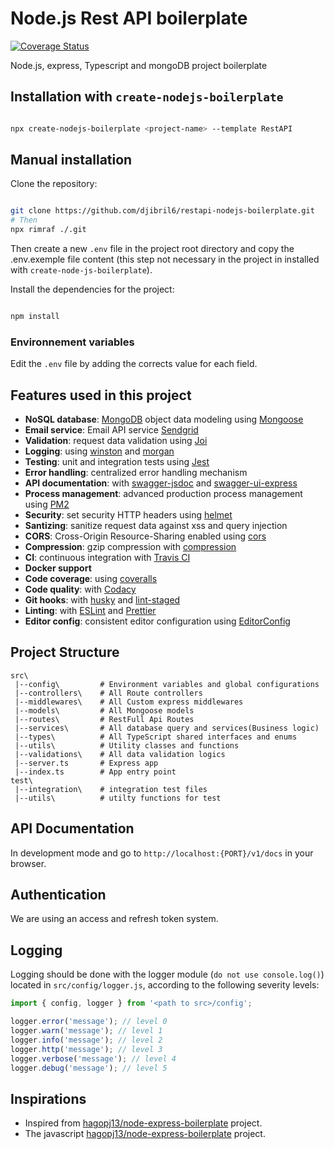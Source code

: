 # Node.js Rest API boilerplate
[![Coverage Status](https://coveralls.io/repos/github/djibril6/restapi-nodejs-boilerplate/badge.svg?branch=main)](https://coveralls.io/github/djibril6/restapi-nodejs-boilerplate?branch=main)

Node.js, express, Typescript and mongoDB project boilerplate

## Installation with `create-nodejs-boilerplate`

```bash

npx create-nodejs-boilerplate <project-name> --template RestAPI

```
## Manual installation

Clone the repository:
```bash

git clone https://github.com/djibril6/restapi-nodejs-boilerplate.git
# Then
npx rimraf ./.git

```

Then create a new `.env` file in the project root directory and copy the .env.exemple file content (this step not necessary in the project in installed with `create-node-js-boilerplate`).

Install the dependencies for the project:
```bash

npm install

```

### Environnement variables

Edit the `.env` file by adding the corrects value for each field. 

## Features used in this project

- **NoSQL database**: [MongoDB](https://www.mongodb.com) object data modeling using [Mongoose](https://mongoosejs.com)
- **Email service**: Email API service [Sendgrid](https://sendgrid.com)
- **Validation**: request data validation using [Joi](https://github.com/hapijs/joi)
- **Logging**: using [winston](https://github.com/winstonjs/winston) and [morgan](https://github.com/expressjs/morgan)
- **Testing**: unit and integration tests using [Jest](https://jestjs.io)
- **Error handling**: centralized error handling mechanism
- **API documentation**: with [swagger-jsdoc](https://github.com/Surnet/swagger-jsdoc) and [swagger-ui-express](https://github.com/scottie1984/swagger-ui-express)
- **Process management**: advanced production process management using [PM2](https://pm2.keymetrics.io)
- **Security**: set security HTTP headers using [helmet](https://helmetjs.github.io)
- **Santizing**: sanitize request data against xss and query injection
- **CORS**: Cross-Origin Resource-Sharing enabled using [cors](https://github.com/expressjs/cors)
- **Compression**: gzip compression with [compression](https://github.com/expressjs/compression)
- **CI**: continuous integration with [Travis CI](https://travis-ci.org)
- **Docker support**
- **Code coverage**: using [coveralls](https://coveralls.io)
- **Code quality**: with [Codacy](https://www.codacy.com)
- **Git hooks**: with [husky](https://github.com/typicode/husky) and [lint-staged](https://github.com/okonet/lint-staged)
- **Linting**: with [ESLint](https://eslint.org) and [Prettier](https://prettier.io)
- **Editor config**: consistent editor configuration using [EditorConfig](https://editorconfig.org)

## Project Structure

```
src\
 |--config\         # Environment variables and global configurations 
 |--controllers\    # All Route controllers
 |--middlewares\    # All Custom express middlewares
 |--models\         # All Mongoose models
 |--routes\         # RestFull Api Routes 
 |--services\       # All database query and services(Business logic)
 |--types\          # All TypeScript shared interfaces and enums
 |--utils\          # Utility classes and functions
 |--validations\    # All data validation logics
 |--server.ts       # Express app
 |--index.ts        # App entry point
test\
 |--integration\    # integration test files
 |--utils\          # utilty functions for test
```
## API Documentation

In development mode and go to `http://localhost:{PORT}/v1/docs` in your browser. 

## Authentication

We are using an access and refresh token system.

## Logging

Logging should be done with the logger module (`do not use console.log()`) located in `src/config/logger.js`, according to the following severity levels:

```javascript
import { config, logger } from '<path to src>/config';

logger.error('message'); // level 0
logger.warn('message'); // level 1
logger.info('message'); // level 2
logger.http('message'); // level 3
logger.verbose('message'); // level 4
logger.debug('message'); // level 5
```

## Inspirations

- Inspired from [hagopj13/node-express-boilerplate](https://github.com/djibril6/restapi-nodejs-boilerplate) project.
- The javascript [hagopj13/node-express-boilerplate](https://github.com/hagopj13/node-express-boilerplate) project.
